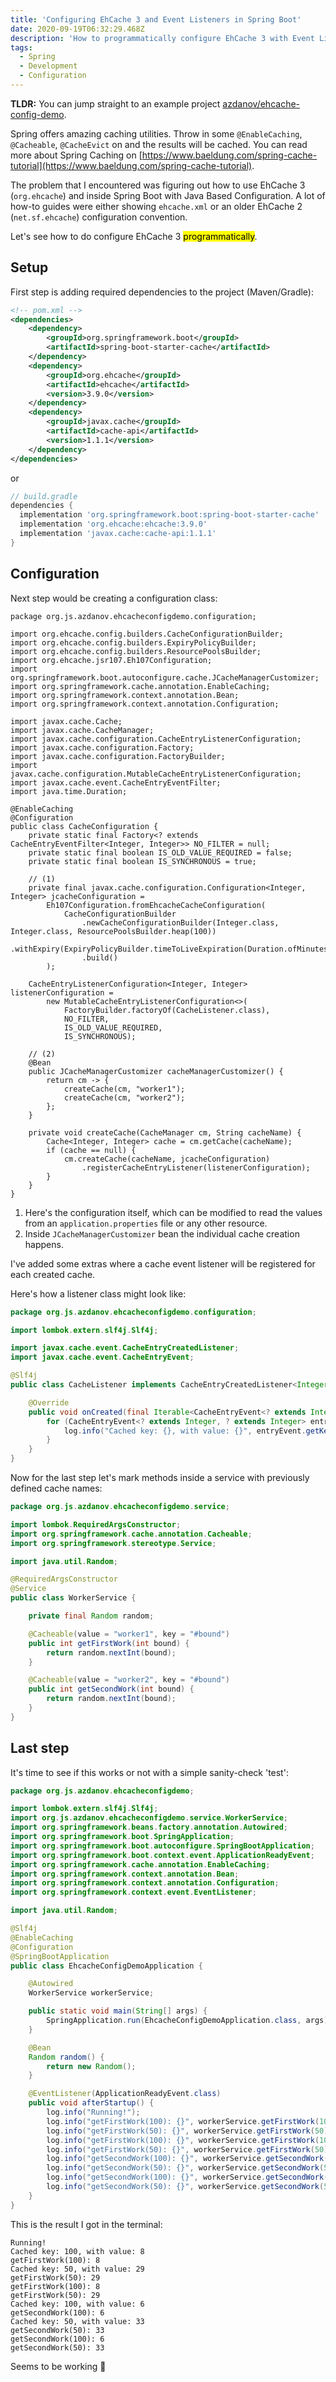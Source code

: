 ```yaml
---
title: 'Configuring EhCache 3 and Event Listeners in Spring Boot'
date: 2020-09-19T06:32:29.468Z
description: 'How to programmatically configure EhCache 3 with Event Listeners in Spring Boot.'
tags:
  - Spring
  - Development
  - Configuration
---
```


__TLDR:__ You can jump straight to an example project [azdanov/ehcache-config-demo](https://github.com/azdanov/ehcache-config-demo).

Spring offers amazing caching utilities. Throw in some `@EnableCaching`, `@Cacheable`, `@CacheEvict` on  and the results will be cached. You can read more about Spring Caching on [https://www.baeldung.com/spring-cache-tutorial](https://www.baeldung.com/spring-cache-tutorial).

The problem that I encountered was figuring out how to use EhCache 3 (`org.ehcache`) and inside Spring Boot with Java Based Configuration. A lot of how-to guides were either showing `ehcache.xml` or an older EhCache 2 (`net.sf.ehcache`) configuration convention.

Let's see how to do configure EhCache 3 <mark>programmatically</mark>.

## Setup

First step is adding required dependencies to the project (Maven/Gradle):

```xml
<!-- pom.xml -->
<dependencies>
    <dependency>
        <groupId>org.springframework.boot</groupId>
        <artifactId>spring-boot-starter-cache</artifactId>
    </dependency>
    <dependency>
        <groupId>org.ehcache</groupId>
        <artifactId>ehcache</artifactId>
        <version>3.9.0</version>
    </dependency>
    <dependency>
        <groupId>javax.cache</groupId>
        <artifactId>cache-api</artifactId>
        <version>1.1.1</version>
    </dependency>
</dependencies>
```
or
```groovy
// build.gradle
dependencies {
  implementation 'org.springframework.boot:spring-boot-starter-cache'
  implementation 'org.ehcache:ehcache:3.9.0'
  implementation 'javax.cache:cache-api:1.1.1'
}
```

## Configuration

Next step would be creating a configuration class:

```java/27,43/
package org.js.azdanov.ehcacheconfigdemo.configuration;

import org.ehcache.config.builders.CacheConfigurationBuilder;
import org.ehcache.config.builders.ExpiryPolicyBuilder;
import org.ehcache.config.builders.ResourcePoolsBuilder;
import org.ehcache.jsr107.Eh107Configuration;
import org.springframework.boot.autoconfigure.cache.JCacheManagerCustomizer;
import org.springframework.cache.annotation.EnableCaching;
import org.springframework.context.annotation.Bean;
import org.springframework.context.annotation.Configuration;

import javax.cache.Cache;
import javax.cache.CacheManager;
import javax.cache.configuration.CacheEntryListenerConfiguration;
import javax.cache.configuration.Factory;
import javax.cache.configuration.FactoryBuilder;
import javax.cache.configuration.MutableCacheEntryListenerConfiguration;
import javax.cache.event.CacheEntryEventFilter;
import java.time.Duration;

@EnableCaching
@Configuration
public class CacheConfiguration {
    private static final Factory<? extends CacheEntryEventFilter<Integer, Integer>> NO_FILTER = null;
    private static final boolean IS_OLD_VALUE_REQUIRED = false;
    private static final boolean IS_SYNCHRONOUS = true;

    // (1)
    private final javax.cache.configuration.Configuration<Integer, Integer> jcacheConfiguration =
        Eh107Configuration.fromEhcacheCacheConfiguration(
            CacheConfigurationBuilder
                .newCacheConfigurationBuilder(Integer.class, Integer.class, ResourcePoolsBuilder.heap(100))
                .withExpiry(ExpiryPolicyBuilder.timeToLiveExpiration(Duration.ofMinutes(5)))
                .build()
        );

    CacheEntryListenerConfiguration<Integer, Integer> listenerConfiguration =
        new MutableCacheEntryListenerConfiguration<>(
            FactoryBuilder.factoryOf(CacheListener.class),
            NO_FILTER,
            IS_OLD_VALUE_REQUIRED,
            IS_SYNCHRONOUS);

    // (2)
    @Bean
    public JCacheManagerCustomizer cacheManagerCustomizer() {
        return cm -> {
            createCache(cm, "worker1");
            createCache(cm, "worker2");
        };
    }

    private void createCache(CacheManager cm, String cacheName) {
        Cache<Integer, Integer> cache = cm.getCache(cacheName);
        if (cache == null) {
            cm.createCache(cacheName, jcacheConfiguration)
                .registerCacheEntryListener(listenerConfiguration);
        }
    }
}
```

1. Here's the configuration itself, which can be modified to read the values from an `application.properties` file or any other resource.
2. Inside `JCacheManagerCustomizer` bean the individual cache creation happens.

I've added some extras where a cache event listener will be registered for each created cache.

Here's how a listener class might look like:

```java
package org.js.azdanov.ehcacheconfigdemo.configuration;

import lombok.extern.slf4j.Slf4j;

import javax.cache.event.CacheEntryCreatedListener;
import javax.cache.event.CacheEntryEvent;

@Slf4j
public class CacheListener implements CacheEntryCreatedListener<Integer, Integer> {

    @Override
    public void onCreated(final Iterable<CacheEntryEvent<? extends Integer, ? extends Integer>> cacheEntryEvents) {
        for (CacheEntryEvent<? extends Integer, ? extends Integer> entryEvent : cacheEntryEvents) {
            log.info("Cached key: {}, with value: {}", entryEvent.getKey(), entryEvent.getValue());
        }
    }
}
```

Now for the last step let's mark methods inside a service with previously defined cache names:

```java
package org.js.azdanov.ehcacheconfigdemo.service;

import lombok.RequiredArgsConstructor;
import org.springframework.cache.annotation.Cacheable;
import org.springframework.stereotype.Service;

import java.util.Random;

@RequiredArgsConstructor
@Service
public class WorkerService {

    private final Random random;

    @Cacheable(value = "worker1", key = "#bound")
    public int getFirstWork(int bound) {
        return random.nextInt(bound);
    }

    @Cacheable(value = "worker2", key = "#bound")
    public int getSecondWork(int bound) {
        return random.nextInt(bound);
    }
}
```

## Last step

It's time to see if this works or not with a simple sanity-check 'test':

```java
package org.js.azdanov.ehcacheconfigdemo;

import lombok.extern.slf4j.Slf4j;
import org.js.azdanov.ehcacheconfigdemo.service.WorkerService;
import org.springframework.beans.factory.annotation.Autowired;
import org.springframework.boot.SpringApplication;
import org.springframework.boot.autoconfigure.SpringBootApplication;
import org.springframework.boot.context.event.ApplicationReadyEvent;
import org.springframework.cache.annotation.EnableCaching;
import org.springframework.context.annotation.Bean;
import org.springframework.context.annotation.Configuration;
import org.springframework.context.event.EventListener;

import java.util.Random;

@Slf4j
@EnableCaching
@Configuration
@SpringBootApplication
public class EhcacheConfigDemoApplication {

    @Autowired
    WorkerService workerService;

    public static void main(String[] args) {
        SpringApplication.run(EhcacheConfigDemoApplication.class, args);
    }

    @Bean
    Random random() {
        return new Random();
    }

    @EventListener(ApplicationReadyEvent.class)
    public void afterStartup() {
        log.info("Running!");
        log.info("getFirstWork(100): {}", workerService.getFirstWork(100));
        log.info("getFirstWork(50): {}", workerService.getFirstWork(50));
        log.info("getFirstWork(100): {}", workerService.getFirstWork(100));
        log.info("getFirstWork(50): {}", workerService.getFirstWork(50));
        log.info("getSecondWork(100): {}", workerService.getSecondWork(100));
        log.info("getSecondWork(50): {}", workerService.getSecondWork(50));
        log.info("getSecondWork(100): {}", workerService.getSecondWork(100));
        log.info("getSecondWork(50): {}", workerService.getSecondWork(50));
    }
}
```

This is the result I got in the terminal:

```text
Running!
Cached key: 100, with value: 8
getFirstWork(100): 8
Cached key: 50, with value: 29
getFirstWork(50): 29
getFirstWork(100): 8
getFirstWork(50): 29
Cached key: 100, with value: 6
getSecondWork(100): 6
Cached key: 50, with value: 33
getSecondWork(50): 33
getSecondWork(100): 6
getSecondWork(50): 33
```

Seems to be working 🙂
